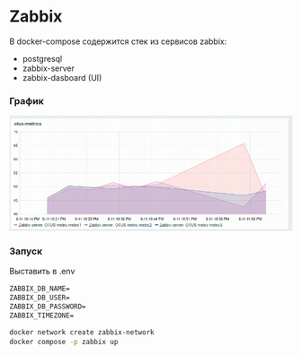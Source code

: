 # Zabbix

В docker-compose содержится стек из сервисов zabbix:

  - postgresql
  - zabbix-server
  - zabbix-dasboard (UI)

### График

![metrics](./img/metrics.png)

### Запуск

Выставить в .env

```
ZABBIX_DB_NAME=
ZABBIX_DB_USER=
ZABBIX_DB_PASSWORD=
ZABBIX_TIMEZONE=
```

```bash
docker network create zabbix-network
docker compose -p zabbix up
```